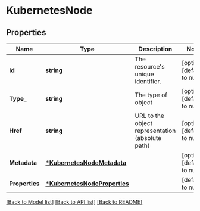 # KubernetesNode

## Properties
Name | Type | Description | Notes
------------ | ------------- | ------------- | -------------
**Id** | **string** | The resource&#x27;s unique identifier. | [optional] [default to null]
**Type_** | **string** | The type of object | [optional] [default to null]
**Href** | **string** | URL to the object representation (absolute path) | [optional] [default to null]
**Metadata** | [***KubernetesNodeMetadata**](KubernetesNodeMetadata.md) |  | [optional] [default to null]
**Properties** | [***KubernetesNodeProperties**](KubernetesNodeProperties.md) |  | [default to null]

[[Back to Model list]](../README.md#documentation-for-models) [[Back to API list]](../README.md#documentation-for-api-endpoints) [[Back to README]](../README.md)

